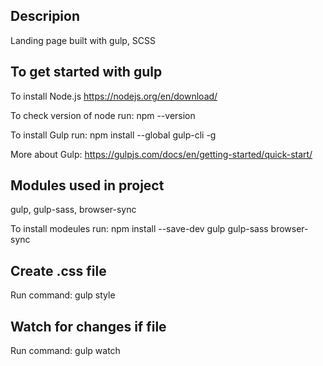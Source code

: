 ## Descripion
Landing page built with gulp, SCSS

## To get started with gulp

To install Node.js
https://nodejs.org/en/download/

To check version of node run: 
npm --version

To install Gulp run: 
npm install --global gulp-cli -g

More about Gulp:
https://gulpjs.com/docs/en/getting-started/quick-start/

## Modules used in project

gulp, gulp-sass, browser-sync

To install modeules run: 
npm install --save-dev gulp gulp-sass browser-sync

## Create .css file

Run command: gulp style

## Watch for changes if file

Run command: gulp watch

